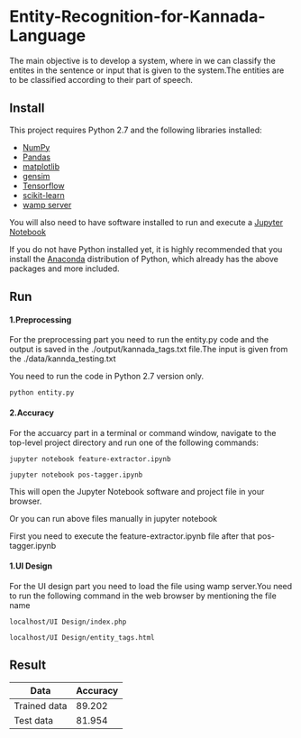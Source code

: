 # Entity-Recognition-for-Kannada-Language
The main objective is to develop a system, where in we can classify the entites in the sentence or input that is given to the system.The entities are to be classified according to their part of speech.

## Install

This project requires Python 2.7 and the following libraries installed:

- [NumPy](http://www.numpy.org/)
- [Pandas](http://pandas.pydata.org/)
- [matplotlib](http://matplotlib.org/)
- [gensim](https://pypi.org/project/gensim/)
- [Tensorflow](https://www.tensorflow.org/)
- [scikit-learn](http://scikit-learn.org/stable/)
- [wamp server](http://www.wampserver.com/en/)

You will also need to have software installed to run and execute a [Jupyter Notebook](http://ipython.org/notebook.html)

If you do not have Python installed yet, it is highly recommended that you install the [Anaconda](http://continuum.io/downloads) distribution of Python, which already has the above packages and more included.

## Run

#### 1.Preprocessing
For the preprocessing part you need to run the entity.py code and the output is saved in the ./output/kannada_tags.txt file.The input is given from the ./data/kannda_testing.txt

You need to run the code in Python 2.7 version only.

```
python entity.py

```
#### 2.Accuracy
For the accuarcy part in a terminal or command window, navigate to the top-level project directory and run one of the following commands:

```
jupyter notebook feature-extractor.ipynb

```

```
jupyter notebook pos-tagger.ipynb

```
This will open the Jupyter Notebook software and project file in your browser.

Or you can run above files manually in jupyter notebook

First you need to execute the feature-extractor.ipynb file after that pos-tagger.ipynb

#### 1.UI Design

For the UI design part you need to load the file using wamp server.You need to run the following command in the web browser by mentioning the file name

```
localhost/UI Design/index.php
```

```
localhost/UI Design/entity_tags.html

```
## Result

| Data | Accuracy |
| --- | --- |
| Trained data | 89.202 |
| Test data | 81.954 |



